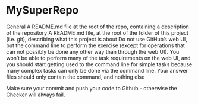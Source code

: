 # MySuperRepo
General
A README.md file at the root of the repo, containing a description of the repository
A README.md file, at the root of the folder of this project (i.e. git), describing what this project is about
Do not use GitHub’s web UI, but the command line to perform the exercise (except for operations that can not possibly be done any other way than through the web UI). You won’t be able to perform many of the task requirements on the web UI, and you should start getting used to the command line for simple tasks because many complex tasks can only be done via the command line.
Your answer files should only contain the command, and nothing else

Make sure your commit and push your code to Github - otherwise the Checker will always fail.
